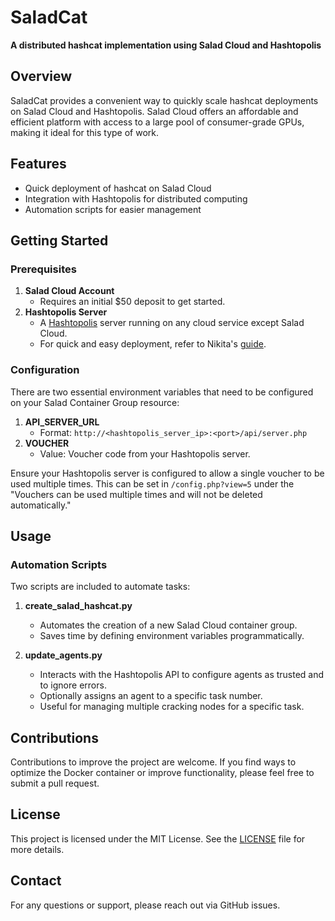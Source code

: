 # SaladCat
**A distributed hashcat implementation using Salad Cloud and Hashtopolis**

## Overview
SaladCat provides a convenient way to quickly scale hashcat deployments on Salad Cloud and Hashtopolis. Salad Cloud offers an affordable and efficient platform with access to a large pool of consumer-grade GPUs, making it ideal for this type of work.

## Features
- Quick deployment of hashcat on Salad Cloud
- Integration with Hashtopolis for distributed computing
- Automation scripts for easier management

## Getting Started

### Prerequisites
1. **Salad Cloud Account**
   - Requires an initial $50 deposit to get started.
2. **Hashtopolis Server**
   - A [Hashtopolis](https://github.com/hashtopolis/server) server running on any cloud service except Salad Cloud. 
   - For quick and easy deployment, refer to Nikita's [guide](https://nikita-guliaev.medium.com/clustering-hashcat-with-hashtopolis-for-distributed-cloud-computing-55f964a56804).

### Configuration
There are two essential environment variables that need to be configured on your Salad Container Group resource:

1. **API_SERVER_URL**
   - Format: `http://<hashtopolis_server_ip>:<port>/api/server.php`
2. **VOUCHER**
   - Value: Voucher code from your Hashtopolis server.

Ensure your Hashtopolis server is configured to allow a single voucher to be used multiple times. This can be set in `/config.php?view=5` under the "Vouchers can be used multiple times and will not be deleted automatically."

## Usage

### Automation Scripts
Two scripts are included to automate tasks:

1. **create_salad_hashcat.py**
   - Automates the creation of a new Salad Cloud container group.
   - Saves time by defining environment variables programmatically.

2. **update_agents.py**
   - Interacts with the Hashtopolis API to configure agents as trusted and to ignore errors.
   - Optionally assigns an agent to a specific task number.
   - Useful for managing multiple cracking nodes for a specific task.

## Contributions
Contributions to improve the project are welcome. If you find ways to optimize the Docker container or improve functionality, please feel free to submit a pull request.

## License
This project is licensed under the MIT License. See the [LICENSE](LICENSE) file for more details.

## Contact
For any questions or support, please reach out via GitHub issues.
